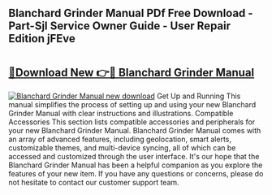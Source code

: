 ## Blanchard Grinder Manual PDf Free Download - Part-SjI Service Owner Guide - User Repair Edition jFEve

# <h2><a href="http://bc43923.oget.top/?id=Blanchard+Grinder+Manual">🔗Download New 👉🔴 Blanchard Grinder Manual</a></h2>

[![Blanchard Grinder Manual new download](https://i.imgur.com/5g1atiW.png)](http://bc43923.oget.top/?id=Blanchard+Grinder+Manual)
Get Up and Running This manual simplifies the process of setting up and using your new Blanchard Grinder Manual with clear instructions and illustrations. Compatible Accessories This section lists compatible accessories and peripherals for your new Blanchard Grinder Manual. Blanchard Grinder Manual comes with an array of advanced features, including geolocation, smart alerts, customizable themes, and multi-device syncing, all of which can be accessed and customized through the user interface. It's our hope that the Blanchard Grinder Manual has been a helpful companion as you explore the features of your new item. If you have any questions or concerns, please do not hesitate to contact our customer support team.
